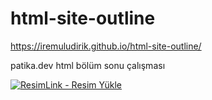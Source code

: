 # html-site-outline
https://iremuludirik.github.io/html-site-outline/

patika.dev html bölüm sonu çalışması

<a href="https://resimlink.com/8gt6sD3U" title="ResimLink - Resim Yükle"><img src="https://r.resimlink.com/8gt6sD3U.jpg" title="ResimLink - Resim Yükle" alt="ResimLink - Resim Yükle"></a>
